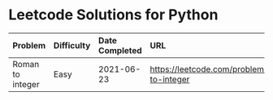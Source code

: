 # Leetcode Solutions for Python 

| Problem | Difficulty | Date Completed | URL | 
| --- |:--- |:--- |:--- | 
| Roman to integer | Easy | 2021-06-23 | https://leetcode.com/problems/roman-to-integer |             

